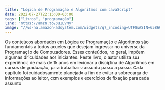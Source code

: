 ```yaml
---
title: "Lógica de Programação e Algoritmos com JavaScript"
date: 2022-07-27T22:15:00-03:00
tags: ["livros", "programação"]
link: "https://amzn.to/3Q1EvMy"
image: "//ws-na.amazon-adsystem.com/widgets/q?_encoding=UTF8&ASIN=6586057906&Format=_SL250_&ID=AsinImage&MarketPlace=BR&ServiceVersion=20070822&WS=1&tag=matheusroch0e-20&language=pt_BR"
---
```

Os conteúdos abordados em Lógica de Programação e Algoritmos são fundamentais a todos aqueles que desejam ingressar no universo da Programação de Computadores. Esses conteúdos, no geral, impõem algumas dificuldades aos iniciantes. Neste livro, o autor utiliza sua experiência de mais de 15 anos em lecionar a disciplina de Algoritmos em cursos de graduação, para trabalhar o assunto passo a passo. Cada capítulo foi cuidadosamente planejado a fim de evitar a sobrecarga de informações ao leitor, com exemplos e exercícios de fixação para cada assunto
